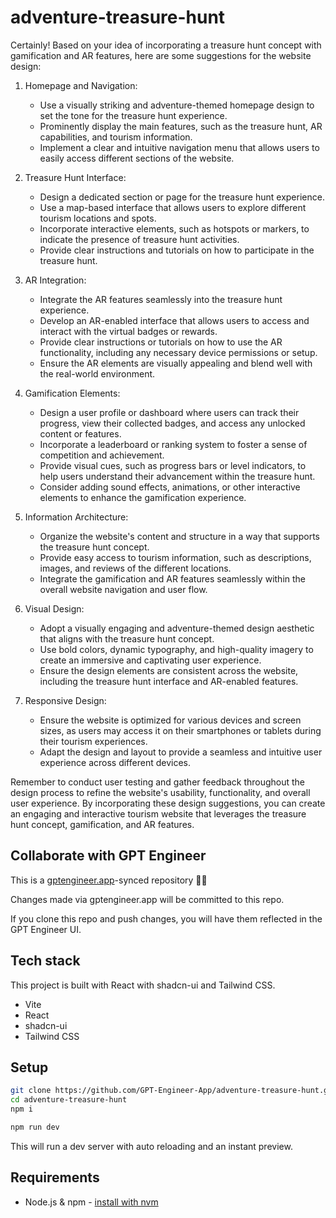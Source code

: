 # adventure-treasure-hunt

Certainly! Based on your idea of incorporating a treasure hunt concept with gamification and AR features, here are some suggestions for the website design:

1. Homepage and Navigation:
   - Use a visually striking and adventure-themed homepage design to set the tone for the treasure hunt experience.
   - Prominently display the main features, such as the treasure hunt, AR capabilities, and tourism information.
   - Implement a clear and intuitive navigation menu that allows users to easily access different sections of the website.

2. Treasure Hunt Interface:
   - Design a dedicated section or page for the treasure hunt experience.
   - Use a map-based interface that allows users to explore different tourism locations and spots.
   - Incorporate interactive elements, such as hotspots or markers, to indicate the presence of treasure hunt activities.
   - Provide clear instructions and tutorials on how to participate in the treasure hunt.

3. AR Integration:
   - Integrate the AR features seamlessly into the treasure hunt experience.
   - Develop an AR-enabled interface that allows users to access and interact with the virtual badges or rewards.
   - Provide clear instructions or tutorials on how to use the AR functionality, including any necessary device permissions or setup.
   - Ensure the AR elements are visually appealing and blend well with the real-world environment.

4. Gamification Elements:
   - Design a user profile or dashboard where users can track their progress, view their collected badges, and access any unlocked content or features.
   - Incorporate a leaderboard or ranking system to foster a sense of competition and achievement.
   - Provide visual cues, such as progress bars or level indicators, to help users understand their advancement within the treasure hunt.
   - Consider adding sound effects, animations, or other interactive elements to enhance the gamification experience.

5. Information Architecture:
   - Organize the website's content and structure in a way that supports the treasure hunt concept.
   - Provide easy access to tourism information, such as descriptions, images, and reviews of the different locations.
   - Integrate the gamification and AR features seamlessly within the overall website navigation and user flow.

6. Visual Design:
   - Adopt a visually engaging and adventure-themed design aesthetic that aligns with the treasure hunt concept.
   - Use bold colors, dynamic typography, and high-quality imagery to create an immersive and captivating user experience.
   - Ensure the design elements are consistent across the website, including the treasure hunt interface and AR-enabled features.

7. Responsive Design:
   - Ensure the website is optimized for various devices and screen sizes, as users may access it on their smartphones or tablets during their tourism experiences.
   - Adapt the design and layout to provide a seamless and intuitive user experience across different devices.

Remember to conduct user testing and gather feedback throughout the design process to refine the website's usability, functionality, and overall user experience. By incorporating these design suggestions, you can create an engaging and interactive tourism website that leverages the treasure hunt concept, gamification, and AR features.


## Collaborate with GPT Engineer

This is a [gptengineer.app](https://gptengineer.app)-synced repository 🌟🤖

Changes made via gptengineer.app will be committed to this repo.

If you clone this repo and push changes, you will have them reflected in the GPT Engineer UI.

## Tech stack

This project is built with React with shadcn-ui and Tailwind CSS.

- Vite
- React
- shadcn-ui
- Tailwind CSS

## Setup

```sh
git clone https://github.com/GPT-Engineer-App/adventure-treasure-hunt.git
cd adventure-treasure-hunt
npm i
```

```sh
npm run dev
```

This will run a dev server with auto reloading and an instant preview.

## Requirements

- Node.js & npm - [install with nvm](https://github.com/nvm-sh/nvm#installing-and-updating)
